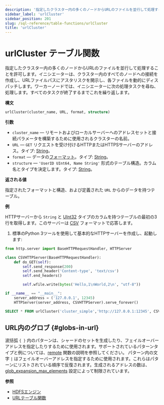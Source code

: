 ```yaml
---
description: '指定したクラスター内の多くのノードからURLのファイルを並行して処理することを許可します。'
sidebar_label: 'urlCluster'
sidebar_position: 201
slug: /sql-reference/table-functions/urlCluster
title: 'urlCluster'
---
```



# urlCluster テーブル関数

指定したクラスター内の多くのノードからURLのファイルを並行して処理することを許可します。イニシエーターは、クラスター内のすべてのノードへの接続を作成し、URLファイルパスにアスタリスクを開示し、各ファイルを動的にディスパッチします。ワーカーノードでは、イニシエーターに次の処理タスクを尋ね、処理します。すべてのタスクが終了するまでこれを繰り返します。

**構文**

```sql
urlCluster(cluster_name, URL, format, structure)
```

**引数**

-   `cluster_name` — リモートおよびローカルサーバーへのアドレスセットと接続パラメータを構築するために使用されるクラスターの名前。
- `URL` — `GET` リクエストを受け付けるHTTPまたはHTTPSサーバーのアドレス。タイプ: [String](../../sql-reference/data-types/string.md)。
- `format` — データの[フォーマット](/sql-reference/formats)。タイプ: [String](../../sql-reference/data-types/string.md)。
- `structure` — `'UserID UInt64, Name String'` 形式のテーブル構造。カラム名とタイプを決定します。タイプ: [String](../../sql-reference/data-types/string.md)。

**返される値**

指定されたフォーマットと構造、および定義された `URL` からのデータを持つテーブル。

**例**

HTTPサーバーから `String` と [UInt32](../../sql-reference/data-types/int-uint.md) タイプのカラムを持つテーブルの最初の3行を取得します。このサーバーは [CSV](../../interfaces/formats.md#csv) フォーマットで応答します。

1. 標準のPython 3ツールを使用して基本的なHTTPサーバーを作成し、起動します:

```python
from http.server import BaseHTTPRequestHandler, HTTPServer

class CSVHTTPServer(BaseHTTPRequestHandler):
    def do_GET(self):
        self.send_response(200)
        self.send_header('Content-type', 'text/csv')
        self.end_headers()

        self.wfile.write(bytes('Hello,1\nWorld,2\n', "utf-8"))

if __name__ == "__main__":
    server_address = ('127.0.0.1', 12345)
    HTTPServer(server_address, CSVHTTPServer).serve_forever()
```

```sql
SELECT * FROM urlCluster('cluster_simple','http://127.0.0.1:12345', CSV, 'column1 String, column2 UInt32')
```

## URL内のグロブ {#globs-in-url}

波括弧 `{ }` 内のパターンは、シャードのセットを生成したり、フェイルオーバーアドレスを指定したりするために使用されます。サポートされているパターンタイプと例については、[remote](remote.md#globs-in-addresses) 関数の説明を参照してください。
パターン内の文字 `|` はフェイルオーバーアドレスを指定するために使用されます。これらはパターンにリストされている順序で反復されます。生成されるアドレスの数は、[glob_expansion_max_elements](../../operations/settings/settings.md#glob_expansion_max_elements) 設定によって制限されています。

**参照**

-   [HDFSエンジン](../../engines/table-engines/special/url.md)
-   [URLテーブル関数](../../sql-reference/table-functions/url.md)
